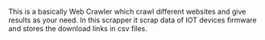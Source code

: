 This is a basically Web Crawler which crawl different websites and give results as your need.
In this scrapper it scrap data of IOT devices firmware and stores the download links in csv files.
